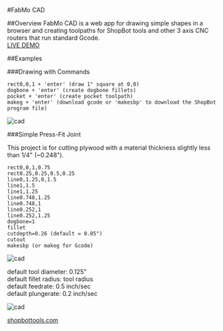 #FabMo CAD

##Overview
FabMo CAD is a web app for drawing simple shapes in a browser and creating toolpaths for ShopBot tools and other 3 axis CNC routers that run standard Gcode.  
[LIVE DEMO](http://gofabmo.org/fabmo-cad-app) 

##Examples

###Drawing with Commands

```
rect0,0,1 + 'enter' (draw 1" square at 0,0)
dogbone + 'enter' (create dogbone fillets)
pocket + 'enter' (create pocket toolpath)
makeg + 'enter' (download gcode or 'makesbp' to download the ShopBot program file)
```

![cad](https://raw.github.com/FabMo/fabmo-cad-app/master/img/cad1.png)

###Simple Press-Fit Joint

This project is for cutting plywood with a material thickness slightly less than 1/4" (~0.248"). 

```
rect0,0,1,0.75
rect0.25,0.25,0.5,0.25
line0,1.25,0,1.5
line1,1.5
line1,1.25
line0.748,1.25
line0.748,1
line0.252,1
line0.252,1.25
dogbone=1
fillet
cutdepth=0.26 (default = 0.05")
cutout
makesbp (or makeg for Gcode)
```

![cad](https://raw.github.com/FabMo/fabmo-cad-app/master/img/cad2.png)  

default tool diameter: 0.125"  
default fillet radius: tool radius  
default feedrate: 0.5 inch/sec  
default plungerate: 0.2 inch/sec  

![cad](https://raw.github.com/FabMo/fabmo-cad-app/master/img/preview2.png)  

[shopbottools.com](http://shopbottools.com)


